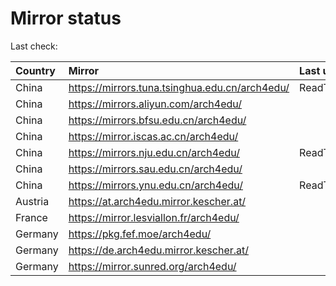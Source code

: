 <script src="./time.js"></script>
# Mirror status
Last check: <script type="text/javascript">localize(1684131784.773709);</script>

|Country|Mirror|Last update|
|:------|:-----|:----------|
|China|https://mirrors.tuna.tsinghua.edu.cn/arch4edu/|ReadTimeout|
|China|https://mirrors.aliyun.com/arch4edu/|<script type="text/javascript">localize(1684047043);</script>|
|China|https://mirrors.bfsu.edu.cn/arch4edu/|<script type="text/javascript">localize(1684088953);</script>|
|China|https://mirror.iscas.ac.cn/arch4edu/|<script type="text/javascript">localize(1684088953);</script>|
|China|https://mirrors.nju.edu.cn/arch4edu/|ReadTimeout|
|China|https://mirrors.sau.edu.cn/arch4edu/|<script type="text/javascript">localize(1673850842);</script>|
|China|https://mirrors.ynu.edu.cn/arch4edu/|ReadTimeout|
|Austria|https://at.arch4edu.mirror.kescher.at/|<script type="text/javascript">localize(1684088953);</script>|
|France|https://mirror.lesviallon.fr/arch4edu/|<script type="text/javascript">localize(1684088953);</script>|
|Germany|https://pkg.fef.moe/arch4edu/|<script type="text/javascript">localize(1684088953);</script>|
|Germany|https://de.arch4edu.mirror.kescher.at/|<script type="text/javascript">localize(1684088953);</script>|
|Germany|https://mirror.sunred.org/arch4edu/|<script type="text/javascript">localize(1684088953);</script>|

<script src="./tablefilter/tablefilter.js"></script>
<script src="./table.js"></script>
